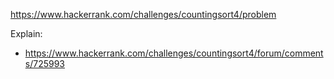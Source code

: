 https://www.hackerrank.com/challenges/countingsort4/problem

Explain:
- https://www.hackerrank.com/challenges/countingsort4/forum/comments/725993
